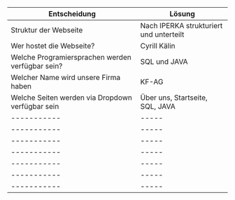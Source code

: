 | Entscheidung| Lösung | 
|---|---|
|Struktur der Webseite | Nach IPERKA strukturiert und unterteilt| 
| Wer hostet die Webseite? | Cyrill Kälin| 
| Welche Programiersprachen werden verfügbar sein? | SQL und JAVA | 
| Welcher Name wird unsere Firma haben | KF-AG| 
| Welche Seiten werden via Dropdown verfügbar sein | Über uns, Startseite, SQL, JAVA | 
| ----------- | ----- | 
| ----------- | ----- | 
| ----------- | ----- | 
| ----------- | ----- | 
| ----------- | ----- |  
| ----------- | ----- | 
| ----------- | ----- | 